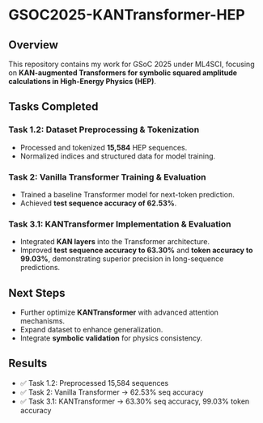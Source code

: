 # GSOC2025-KANTransformer-HEP

## Overview  
This repository contains my work for GSoC 2025 under ML4SCI, focusing on **KAN-augmented Transformers for symbolic squared amplitude calculations in High-Energy Physics (HEP)**.

## Tasks Completed  

### Task 1.2: Dataset Preprocessing & Tokenization  
- Processed and tokenized **15,584** HEP sequences.  
- Normalized indices and structured data for model training.  

### Task 2: Vanilla Transformer Training & Evaluation  
- Trained a baseline Transformer model for next-token prediction.  
- Achieved **test sequence accuracy of 62.53%**.  

### Task 3.1: KANTransformer Implementation & Evaluation  
- Integrated **KAN layers** into the Transformer architecture.  
- Improved **test sequence accuracy to 63.30%** and **token accuracy to 99.03%**, demonstrating superior precision in long-sequence predictions.  

## Next Steps  
- Further optimize **KANTransformer** with advanced attention mechanisms.  
- Expand dataset to enhance generalization.  
- Integrate **symbolic validation** for physics consistency.

## Results
- ✅ Task 1.2: Preprocessed 15,584 sequences
- ✅ Task 2: Vanilla Transformer → 62.53% seq accuracy
- ✅ Task 3.1: KANTransformer → 63.30% seq accuracy, 99.03% token accuracy
